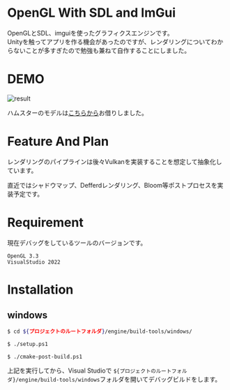 # OpenGL With SDL and ImGui

OpenGLとSDL、imguiを使ったグラフィクスエンジンです。  
Unityを触ってアプリを作る機会があったのですが、レンダリングについてわからないことが多すぎたので勉強も兼ねて自作することにしました。

# DEMO

![result](https://github.com/machumun/opengl-with-sdl-and-imgui/blob/main/readme2.gif)

ハムスターのモデルは[こちらから](https://sketchfab.com/3d-models/hamtaro-7d195612e7814905aa1bfefd13b80be1)お借りしました。

# Feature And Plan

レンダリングのパイプラインは後々Vulkanを実装することを想定して抽象化しています。

直近ではシャドウマップ、Defferdレンダリング、Bloom等ポストプロセスを実装予定です。

# Requirement

現在デバッグをしているツールのバージョンです。

``OpenGL 3.3``  
``VisualStudio 2022``

# Installation

## windows
```bash
$ cd ${プロジェクトのルートフォルダ}/engine/build-tools/windows/

$ ./setup.ps1

$ ./cmake-post-build.ps1
```

上記を実行してから、Visual Studioで  ``${プロジェクトのルートフォルダ}/engine/build-tools/windows``フォルダを開いてデバッグビルドをします。
